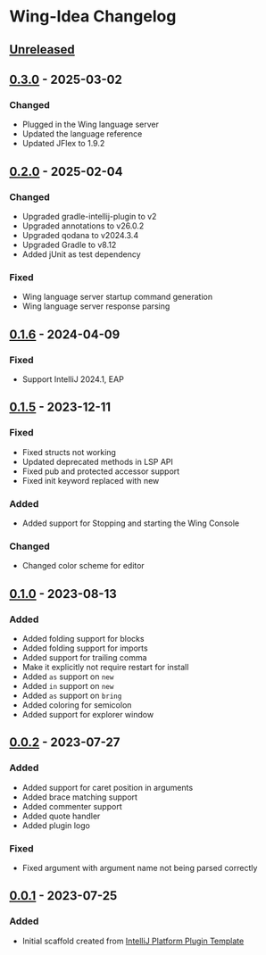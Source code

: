 <!-- Keep a Changelog guide -> https://keepachangelog.com -->

# Wing-Idea Changelog

## [Unreleased]

## [0.3.0] - 2025-03-02

### Changed

- Plugged in the Wing language server
- Updated the language reference
- Updated JFlex to 1.9.2

## [0.2.0] - 2025-02-04

### Changed

- Upgraded gradle-intellij-plugin to v2
- Upgraded annotations to v26.0.2
- Upgraded qodana to v2024.3.4
- Upgraded Gradle to v8.12
- Added jUnit as test dependency

### Fixed

- Wing language server startup command generation
- Wing language server response parsing

## [0.1.6] - 2024-04-09

### Fixed

- Support IntelliJ 2024.1, EAP

## [0.1.5] - 2023-12-11

### Fixed

- Fixed structs not working
- Updated deprecated methods in LSP API
- Fixed pub and protected accessor support
- Fixed init keyword replaced with new

### Added

- Added support for Stopping and starting the Wing Console

### Changed

- Changed color scheme for editor

## [0.1.0] - 2023-08-13

### Added

- Added folding support for blocks
- Added folding support for imports
- Added support for trailing comma
- Make it explicitly not require restart for install
- Added `as` support on `new`
- Added `in` support on `new`
- Added `as` support on `bring`
- Added coloring for semicolon
- Added support for explorer window

## [0.0.2] - 2023-07-27

### Added

- Added support for caret position in arguments
- Added brace matching support
- Added commenter support
- Added quote handler
- Added plugin logo

### Fixed

- Fixed argument with argument name not being parsed correctly

## [0.0.1] - 2023-07-25

### Added

- Initial scaffold created from [IntelliJ Platform Plugin Template](https://github.com/JetBrains/intellij-platform-plugin-template)

[Unreleased]: https://github.com/Szasza/Wing-Idea/compare/v0.3.0...HEAD
[0.3.0]: https://github.com/Szasza/Wing-Idea/compare/v0.2.0...v0.3.0
[0.2.0]: https://github.com/Szasza/Wing-Idea/compare/v0.1.6...v0.2.0
[0.1.6]: https://github.com/Szasza/Wing-Idea/compare/v0.1.5...v0.1.6
[0.1.5]: https://github.com/Szasza/Wing-Idea/compare/v0.1.0...v0.1.5
[0.1.0]: https://github.com/Szasza/Wing-Idea/compare/v0.0.2...v0.1.0
[0.0.2]: https://github.com/Szasza/Wing-Idea/compare/v0.0.1...v0.0.2
[0.0.1]: https://github.com/Szasza/Wing-Idea/commits/v0.0.1
